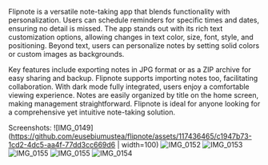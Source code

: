 Flipnote is a versatile note-taking app that blends functionality with personalization. Users can schedule reminders for specific times and dates, ensuring no detail is missed. The app stands out with its rich text customization options, allowing changes in text color, size, font, style, and positioning. Beyond text, users can personalize notes by setting solid colors or custom images as backgrounds.

Key features include exporting notes in JPG format or as a ZIP archive for easy sharing and backup. Flipnote supports importing notes too, facilitating collaboration. With dark mode fully integrated, users enjoy a comfortable viewing experience. Notes are easily organized by title on the home screen, making management straightforward. Flipnote is ideal for anyone looking for a comprehensive yet intuitive note-taking solution.

Screenshots:
![IMG_0149](https://github.com/eusebiumustea/flipnote/assets/117436465/c1947b73-1cd2-4dc5-aa4f-77dd3cc669d6 | width=100)
![IMG_0152](https://github.com/eusebiumustea/flipnote/assets/117436465/53648a76-1f77-4484-8622-a49c98d1223b)
![IMG_0153](https://github.com/eusebiumustea/flipnote/assets/117436465/e7dd90f3-cbc4-4bb7-8361-afad37279ffe)
![IMG_0155](https://github.com/eusebiumustea/flipnote/assets/117436465/089c6cdc-3b5f-4366-b959-e323305ee769)
![IMG_0155](https://github.com/eusebiumustea/flipnote/assets/117436465/adb7ab8a-d216-4199-b085-a26cdf562bd4)
![IMG_0154](https://github.com/eusebiumustea/flipnote/assets/117436465/2e47e955-1376-4048-a50d-d0934e294cbb)
